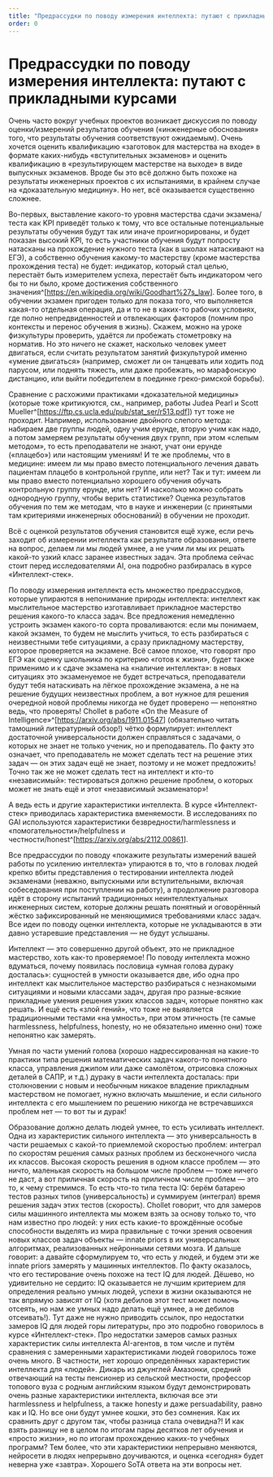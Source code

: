 ```yaml
---
title: "Предрассудки по поводу измерения интеллекта: путают с прикладными курсами"
order: 0
---
```


# Предрассудки по поводу измерения интеллекта: путают с прикладными курсами

Очень часто вокруг учебных проектов возникает дискуссия по поводу оценки/измерений результатов обучения («инженерные обоснования» того, что результаты обучения соответствуют ожидаемым). Очень хочется оценить квалификацию «заготовок для мастерства на входе» в формате каких-нибудь «вступительных экзаменов» и оценить квалификацию в «результирующем мастерстве на выходе» в виде выпускных экзаменов. Вроде бы это всё должно быть похоже на результаты инженерных проектов с их испытаниями, в крайнем случае на «доказательную медицину». Но нет, всё оказывается существенно сложнее.

Во-первых, выставление какого-то уровня мастерства сдачи экзамена/теста как KPI приведёт только к тому, что все остальные потенциальные результаты обучения будут так или иначе проигнорированы, и будет показан высокий KPI, то есть участники обучения будут попросту натасканы на прохождение нужного теста (как в школах натаскивают на ЕГЭ), а собственно обучения какому-то мастерству (кроме мастерства прохождения теста) не будет: индикатор, который стал целью, перестаёт быть измерителем успеха, перестаёт быть индикатором чего бы то ни было, кроме достижения собственного значения^[<https://en.wikipedia.org/wiki/Goodhart%27s_law>]. Более того, в обучении экзамен пригоден только для показа того, что выполняется какая-то отдельная операция, да и то не в каких-то рабочих условиях, где полно непредвиденностей и отвлекающих факторов (помним про контексты и перенос обучения в жизнь). Скажем, можно на уроке физкультуры проверить, удаётся ли пробежать стометровку на норматив. Но это ничего не скажет, насколько человек умеет двигаться, если считать результатом занятий физкультурой именно «умение двигаться» (например, сможет ли он танцевать или ходить под парусом, или поднять тяжесть, или даже пробежать, но марафонскую дистанцию, или выйти победителем в поединке греко-римской борьбы).

Сравнение с расхожими практиками «доказательной медицины» (которые тоже критикуются, см., например, работы Judea Pearl и Scott Mueller^[<https://ftp.cs.ucla.edu/pub/stat_ser/r513.pdf>]) тут тоже не проходит. Например, использование двойного слепого метода: набираем две группы людей, одну учим ерунде, вторую учим как надо, а потом замеряем результаты обучения двух групп, при этом «слепым методом», то есть преподаватели не знают, учат они ерунде («плацебо») или настоящим умениям! И те же проблемы, что в медицине: имеем ли мы право вместо потенциального лечения давать пациентам плацебо в контрольной группе, или нет? Так и тут: имеем ли мы право вместо потенциально хорошего обучения обучать контрольную группу ерунде, или нет? И насколько можно собрать однородную группу, чтобы верить статистике? Оценка результатов обучения по тем же методам, что в науке и инженерии (с принятыми там критериями инженерных обоснований) в обучении не проходит.

Всё с оценкой результатов обучения становится ещё хуже, если речь заходит об измерении интеллекта как результате образования, ответе на вопрос, делаем ли мы людей умнее, а не учим ли мы их решать какой-то узкий класс заранее известных задач. Эта проблема сейчас стоит перед исследователями AI, она подробно разбиралась в курсе «Интеллект-стек».

По поводу измерения интеллекта есть множество предрассудков, которые упираются в непонимание природы интеллекта: интеллект как мыслительное мастерство изготавливает прикладное мастерство решения какого-то класса задач. Все предложения немедленно устроить экзамен какого-то сорта проваливаются: если мы понимаем, какой экзамен, то будем не мыслить учиться, то есть разбираться с неизвестными тебе ситуациями, а сразу прикладному мастерству, которое проверяется на экзамене. Всё самое плохое, что говорят про ЕГЭ как оценку школьника по критерию «готов к жизни», будет также применимо и к сдаче экзамена на «наличие интеллекта»: в новых ситуациях это экзаменуемое не будет встречаться, преподаватели будут тебя натаскивать на лёгкое прохождение экзамена, а не на решение будущих неизвестных проблем, а вот нужное для решения очередной новой проблемы никогда не будет проверено — непонятно ведь, что проверять! Chollet в работе «On the Measure of Intelligence»^[<https://arxiv.org/abs/1911.01547>] (обязательно читать тамошний литературный обзор!) чётко формулирует: интеллект достаточной универсальности должен справляться с задачами, о которых не знает не только ученик, но и преподаватель. По факту это означает, что преподаватель не может сделать тест на решение этих задач — он этих задач ещё не знает, поэтому и не может предложить! Точно так же не может сделать тест на интеллект и кто-то «независимый»: тестироваться должно решение проблем, о которых может не знать ещё и этот «независимый экзаменатор»!

А ведь есть и другие характеристики интеллекта. В курсе «Интеллект-стек» приводилась характеристика вменяемости. В исследованиях по GAI используются характеристики безвредности/harmlessness и «помогательности»/helpfulness и честности/honest^[<https://arxiv.org/abs/2112.00861>].

Все предрассудки по поводу «покажите результаты измерений вашей работы по усилению интеллекта» упираются в то, что в головах людей крепко вбиты представления о тестировании интеллекта людей экзаменами (неважно, выпускными или вступительными, включая собеседования при поступлении на работу), а продолжение разговора идёт в сторону испытаний традиционных неинтеллектуальных инженерных систем, которые должны решать понятный и оговорённый жёстко зафиксированный не меняющимися требованиями класс задач. Все идеи по поводу оценки интеллекта, которые не укладываются в эти давно устаревшие представления — не будут услышаны.

Интеллект — это совершенно другой объект, это не прикладное мастерство, хоть как-то проверяемое! По поводу интеллекта можно вдуматься, почему появилась пословица «умная голова дураку досталась»: сущностей в умности оказывается две, ибо одна про интеллект как мыслительное мастерство разбираться с незнакомыми ситуациями и новыми классами задач, другая про разные-всякие прикладные умения решения узких классов задач, которые понятно как решать. И ещё есть «злой гений», что тоже не выявляется традиционными тестами «на умность», при этом этичность (те самые harmlessness, helpfulness, honesty, но не обязательно именно они) тоже непонятно как замерять.

Умная по части умений голова (хорошо надрессированная на какие-то практики типа решения математических задач какого-то понятного класса, управления джипом или даже самолётом, отрисовка сложных деталей в САПР, и т.д.) дураку в части интеллекта досталась: при столкновении с новым и необычным никакое владение прикладным мастерством не помогает, нужно включать мышление, и если сильного интеллекта с его мышлением по решению никогда не встречавшихся проблем нет — то вот ты и дурак!

Образование должно делать людей умнее, то есть усиливать интеллект. Одна из характеристик сильного интеллекта — это универсальность в части решаемых с какой-то приемлемой скоростью проблем: интеграл по скоростям решения самых разных проблем из бесконечного числа их классов. Высокая скорость решения в одном классе проблем — это ничто, маленькая скорость на большом числе проблем — тоже ничего не даст, а вот приличная скорость на приличном числе проблем — это то, к чему стремимся. То есть что-то типа теста IQ: берём батарею тестов разных типов (универсальность) и суммируем (интеграл) время решения задач этих тестов (скорость). Chollet говорит, что для замеров силы машинного интеллекта мы можем взять за основу только то, что нам известно про людей: у них есть какие-то врождённые особые способности выделять из мира правильные с точки зрения освоения новых классов задач объекты — innate priors в их универсальных алгоритмах, реализованных нейронными сетями мозга. И дальше говорит: а давайте сформулируем то, что есть у людей, и будем эти же innate priors замерять у машинных интеллектов. По факту оказалось, что его тестирование очень похоже на тест IQ для людей. Дёшево, но удивительно не сердито: IQ оказывается не лучшим критерием для определения реально умных людей, успехи в жизни оказываются не так впрямую зависят от IQ (хотя дебилов этот тест может помочь отсеять, но нам же умных надо делать ещё умнее, а не дебилов отсеивать!). Тут даже не нужно приводить ссылок, про недостатки замеров IQ для людей горы литературы, про это подробно говорилось в курсе «Интеллект-стек». Про недостатки замеров самых разных характеристик силы интеллекта AI-агентов, в том числе и путём сравнения с замеренными характеристиками людей говорилось тоже очень много. В частности, нет хорошо определённых характеристик интеллекта для «людей». Дикарь из джунглей Амазонки, средний отвечающий на тесты пенсионер из сельской местности, профессор топового вуза с родным английским языком будут демонстрировать очень разные характеристики интеллекта, включая все эти harmlessness и helpfulness, а также honesty и даже persuadability, равно как и IQ. Но все они будут умнее кошки, это без сомнения. Как их сравнить друг с другом так, чтобы разница стала очевидна?! И как взять разницу не в целом по итогам пары десятков лет обучения и «просто жизни», но по итогам прохождению каких-то учебных программ? Тем более, что эти характеристики непрерывно меняются, нейросети в людях непрерывно доучиваются, и оценка «сегодня» будет неверна уже «завтра». Хорошего SoTA ответа на эти вопросы нет.